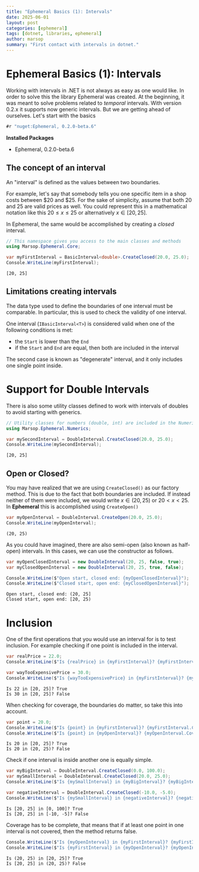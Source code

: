 ```yaml
---
title: "Ephemeral Basics (1): Intervals"
date: 2025-06-01
layout: post
categories: [ephemeral]
tags: [dotnet, libraries, ephemeral]
author: marsop
summary: "First contact with intervals in dotnet."
---
```


# Ephemeral Basics (1): Intervals

Working with intervals in .NET is not always as easy as one would like. In order to solve this the library Ephemeral was created. At the beginning, it was meant to solve problems related to *temporal* intervals. With version 0.2.x it supports now generic intervals. But we are getting ahead of ourselves. Let's start with the basics


```C#
#r "nuget:Ephemeral, 0.2.0-beta.6"
```


<div><div></div><div></div><div><strong>Installed Packages</strong><ul><li><span>Ephemeral, 0.2.0-beta.6</span></li></ul></div></div>


## The concept of an interval

An "interval" is defined as the values between two boundaries. 

For example, let's say that somebody tells you one specific item in a shop costs between $20 and $25. For the sake of simplicity, assume that both 20 and 25 are valid prices as well. You could represent this in a mathematical notation like this $20 \leq x \leq 25$ or alternatively $x \in [20,25]$. 

In Ephemeral, the same would be accomplished by creating a *closed* interval.


```C#
// This namespace gives you access to the main classes and methods
using Marsop.Ephemeral.Core;
```


```C#
var myFirstInterval = BasicInterval<double>.CreateClosed(20.0, 25.0);
Console.WriteLine(myFirstInterval);
```

    [20, 25]


## Limitations creating intervals

The data type used to define the boundaries of one interval must be comparable. In particular, this is used to check the validity of one interval.

One interval (`IBasicInterval<T>`) is considered valid when one of the following conditions is met:

- the `Start` is lower than the `End`
- if the `Start` and `End` are equal, then both are included in the interval

The second case is known as "degenerate" interval, and it only includes one single point inside.

# Support for Double Intervals

There is also some utility classes defined to work with intervals of doubles to avoid starting with generics.


```C#
// Utility classes for numbers (double, int) are included in the Numerics namespace.
using Marsop.Ephemeral.Numerics;
```


```C#
var mySecondInterval = DoubleInterval.CreateClosed(20.0, 25.0);
Console.WriteLine(mySecondInterval);
```

    [20, 25]


## Open or Closed?

You may have realized that we are using `CreateClosed()` as our factory method. This is due to the fact that both boundaries are included. If instead neither of them were included, we would write $x \in (20,25)$ or $20 \lt x \lt 25$. In **Ephemeral** this is accomplished using `CreateOpen()`


```C#
var myOpenInterval = DoubleInterval.CreateOpen(20.0, 25.0);
Console.WriteLine(myOpenInterval);
```

    (20, 25)


As you could have imagined, there are also semi-open (also known as half-open) intervals. In this cases, we can use the constructor as follows.


```C#
var myOpenClosedInterval = new DoubleInterval(20, 25, false, true);
var myClosedOpenInterval = new DoubleInterval(20, 25, true, false);

Console.WriteLine($"Open start, closed end: {myOpenClosedInterval}");
Console.WriteLine($"Closed start, open end: {myClosedOpenInterval}");
```

    Open start, closed end: (20, 25]
    Closed start, open end: [20, 25)


# Inclusion

One of the first operations that you would use an interval for is to test inclusion. For example checking if one point is included in the interval.


```C#
var realPrice = 22.0;
Console.WriteLine($"Is {realPrice} in {myFirstInterval}? {myFirstInterval.Covers(realPrice)}");

var wayTooExpensivePrice = 30.0;
Console.WriteLine($"Is {wayTooExpensivePrice} in {myFirstInterval}? {myFirstInterval.Covers(wayTooExpensivePrice)}");
```

    Is 22 in [20, 25]? True
    Is 30 in [20, 25]? False


When checking for coverage, the boundaries do matter, so take this into account.


```C#
var point = 20.0;
Console.WriteLine($"Is {point} in {myFirstInterval}? {myFirstInterval.Covers(point)}");
Console.WriteLine($"Is {point} in {myOpenInterval}? {myOpenInterval.Covers(point)}");
```

    Is 20 in [20, 25]? True
    Is 20 in (20, 25)? False


Check if one interval is inside another one is equally simple.


```C#
var myBigInterval = DoubleInterval.CreateClosed(0.0, 100.0);
var mySmallInterval = DoubleInterval.CreateClosed(20.0, 25.0);
Console.WriteLine($"Is {mySmallInterval} in {myBigInterval}? {myBigInterval.Covers(mySmallInterval)}");

var negativeInterval = DoubleInterval.CreateClosed(-10.0, -5.0);
Console.WriteLine($"Is {mySmallInterval} in {negativeInterval}? {negativeInterval.Covers(mySmallInterval)}");
```

    Is [20, 25] in [0, 100]? True
    Is [20, 25] in [-10, -5]? False


Coverage has to be complete, that means that if at least one point in one interval is not covered, then the method returns false.


```C#
Console.WriteLine($"Is {myOpenInterval} in {myFirstInterval}? {myFirstInterval.Covers(myOpenInterval)}");
Console.WriteLine($"Is {myFirstInterval} in {myOpenInterval}? {myOpenInterval.Covers(myFirstInterval)}");
```

    Is (20, 25) in [20, 25]? True
    Is [20, 25] in (20, 25)? False

